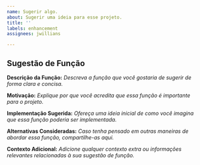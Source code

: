 ```yaml
---
name: Sugerir algo.
about: Sugerir uma ideia para esse projeto.
title: ''
labels: enhancement
assignees: jwillians

---
```


## Sugestão de Função

**Descrição da Função:**
_Descreva a função que você gostaria de sugerir de forma clara e concisa._

**Motivação:**
_Explique por que você acredita que essa função é importante para o projeto._

**Implementação Sugerida:**
_Ofereça uma ideia inicial de como você imagina que essa função poderia ser implementada._

**Alternativas Consideradas:**
_Caso tenha pensado em outras maneiras de abordar essa função, compartilhe-as aqui._

**Contexto Adicional:**
_Adicione qualquer contexto extra ou informações relevantes relacionadas à sua sugestão de função._
